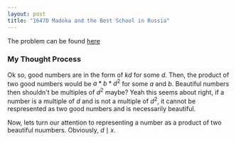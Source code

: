 ```yaml
---
layout: post
title: "1647D Madoka and the Best School in Russia"
---
```

The problem can be found [here](https://codeforces.com/problemset/problem/1647/D)

### My Thought Process 
Ok so, good numbers are in the form of $kd$ for some $d$. Then, the product of two good numbers would be $a * b * d^2$ for some $a$ and $b$. Beautiful numbers then shouldn't be multiples of $d^2$ maybe? Yeah this seems about right, if a number is a multiple of $d$ and is not a multiple of $d^2$, it cannot be respresented as two good numbers and is necessarily beautiful.

Now, lets turn our attention to representing a number as a product of two beautiful nuumbers. Obviously, $d \mid x$.
